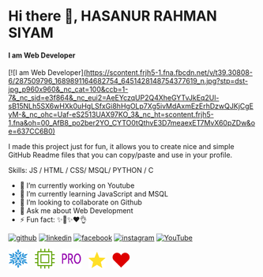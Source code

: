 # Hi there 👋, HASANUR RAHMAN SIYAM
#### I am Web Developer
[![I am Web Developer][(https://scontent.frjh5-1.fna.fbcdn.net/v/t39.30808-6/287509796_1689891164682754_6451428148754377619_n.jpg?stp=dst-jpg_p960x960&_nc_cat=100&ccb=1-7&_nc_sid=e3f864&_nc_eui2=AeEYczqUP2Q4XheGYTvJkEq2Ul-sB15NLh5SX6wHXk0uHgLSfxGi8hHgOLp7Xg5ivMdAxmEzErhDzwQJKjCgEyM-&_nc_ohc=Uaf-eS2513UAX97KO_3&_nc_ht=scontent.frjh5-1.fna&oh=00_AfB8_po2ber2YO_CYTO0tQthvE3D7meaexET7MvX60pZDw&oe=637CC6B0)](https://scontent.frjh5-1.fna.fbcdn.net/v/t39.30808-6/320399841_620808433130124_3154351838841511895_n.jpg?_nc_cat=108&ccb=1-7&_nc_sid=e3f864&_nc_eui2=AeHzlTYXN4CT32oBkEy-Afh8k1pyMDTNpe2TWnIwNM2l7UBNF84qgIMfV_RsYaW6crQoSTFC7K7jxC3LvMqhH_vG&_nc_ohc=nZuFTbJbs70AX8fMqA1&_nc_ht=scontent.frjh5-1.fna&oh=00_AfCfLKf3ZbPCePznmJ5IOcMQ3hq4nCQzAdU7WJ4HI5K9CQ&oe=63A9F40](https://scontent.frjh5-1.fna.fbcdn.net/v/t39.30808-6/320399841_620808433130124_3154351838841511895_n.jpg?_nc_cat=108&ccb=1-7&_nc_sid=e3f864&_nc_eui2=AeHzlTYXN4CT32oBkEy-Afh8k1pyMDTNpe2TWnIwNM2l7UBNF84qgIMfV_RsYaW6crQoSTFC7K7jxC3LvMqhH_vG&_nc_ohc=nZuFTbJbs70AX8fMqA1&_nc_ht=scontent.frjh5-1.fna&oh=00_AfCfLKf3ZbPCePznmJ5IOcMQ3hq4nCQzAdU7WJ4HI5K9CQ&oe=63A9F408)8)

I made this project just for fun, it allows you to create nice and simple GitHub Readme files that you can copy/paste and use in your profile.

Skills: JS / HTML / CSS/ MSQL/ PYTHON / C

- 🔭 I’m currently working on Youtube 
- 🌱 I’m currently learning JavaScript and MSQL 
- 👯 I’m looking to collaborate on Github 
- 💬 Ask me about Web Development 
- ⚡ Fun fact: ✨👀✨❤👌 


[<img src='https://cdn.jsdelivr.net/npm/simple-icons@3.0.1/icons/github.svg' alt='github' height='40'>](https://github.com/https://github.com/infohasansiyam)  [<img src='https://cdn.jsdelivr.net/npm/simple-icons@3.0.1/icons/linkedin.svg' alt='linkedin' height='40'>](https://www.linkedin.com/in/https://www.linkedin.com/in/md-hasanur-rahman-81a435240//)  [<img src='https://cdn.jsdelivr.net/npm/simple-icons@3.0.1/icons/facebook.svg' alt='facebook' height='40'>](https://www.facebook.com/https://www.facebook.com/hasanurrahman.siyam/)  [<img src='https://cdn.jsdelivr.net/npm/simple-icons@3.0.1/icons/instagram.svg' alt='instagram' height='40'>](https://www.instagram.com/https://www.instagram.com/rahadsiyam//)  [<img src='https://cdn.jsdelivr.net/npm/simple-icons@3.0.1/icons/youtube.svg' alt='YouTube' height='40'>](https://www.youtube.com/channel/https://studio.youtube.com/channel/UC2WLkbyezPyx1vl0S_VRecw/videos/upload?filter=%5B%5D&sort=%7B%22columnType%22%3A%22date%22%2C%22sortOrder%22%3A%22DESCENDING%22%7D)  

<a href='https://archiveprogram.github.com/'><img src='https://raw.githubusercontent.com/acervenky/animated-github-badges/master/assets/acbadge.gif' width='40' height='40'></a> <a href='https://docs.github.com/en/developers'><img src='https://raw.githubusercontent.com/acervenky/animated-github-badges/master/assets/devbadge.gif' width='40' height='40'></a> <a href='https://github.com/pricing'><img src='https://raw.githubusercontent.com/acervenky/animated-github-badges/master/assets/pro.gif' width='40' height='40'></a> <a href='https://stars.github.com/'><img src='https://raw.githubusercontent.com/acervenky/animated-github-badges/master/assets/starbadge.gif' width='35' height='35'></a> <a href='https://docs.github.com/en/github/supporting-the-open-source-community-with-github-sponsors'><img src='https://raw.githubusercontent.com/acervenky/animated-github-badges/master/assets/sponsorbadge.gif' width='35' height='35'></a> 

